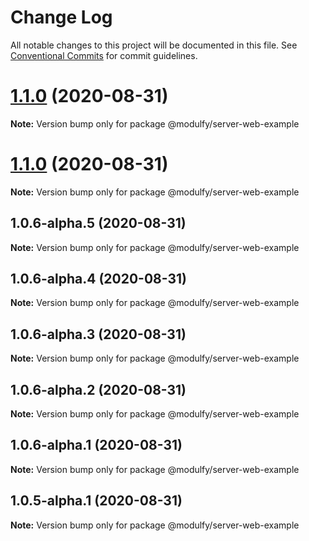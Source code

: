 # Change Log

All notable changes to this project will be documented in this file.
See [Conventional Commits](https://conventionalcommits.org) for commit guidelines.

# [1.1.0](https://github.com/jmrapp1/Modulfy/compare/@modulfy/server-web-example@1.1.0...@modulfy/server-web-example@1.1.0) (2020-08-31)

**Note:** Version bump only for package @modulfy/server-web-example





# [1.1.0](https://github.com/jmrapp1/Modulfy/compare/@modulfy/server-web-example@1.0.6-alpha.5...@modulfy/server-web-example@1.1.0) (2020-08-31)

**Note:** Version bump only for package @modulfy/server-web-example





## 1.0.6-alpha.5 (2020-08-31)

**Note:** Version bump only for package @modulfy/server-web-example





## 1.0.6-alpha.4 (2020-08-31)

**Note:** Version bump only for package @modulfy/server-web-example





## 1.0.6-alpha.3 (2020-08-31)

**Note:** Version bump only for package @modulfy/server-web-example





## 1.0.6-alpha.2 (2020-08-31)

**Note:** Version bump only for package @modulfy/server-web-example





## 1.0.6-alpha.1 (2020-08-31)

**Note:** Version bump only for package @modulfy/server-web-example





## 1.0.5-alpha.1 (2020-08-31)

**Note:** Version bump only for package @modulfy/server-web-example
